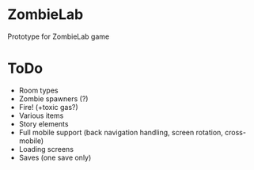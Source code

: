 # ZombieLab
Prototype for ZombieLab game
# ToDo
- Room types
- Zombie spawners (?)
- Fire! (+toxic gas?)
- Various items
- Story elements
- Full mobile support (back navigation handling, screen rotation, cross-mobile)
- Loading screens
- Saves (one save only)
